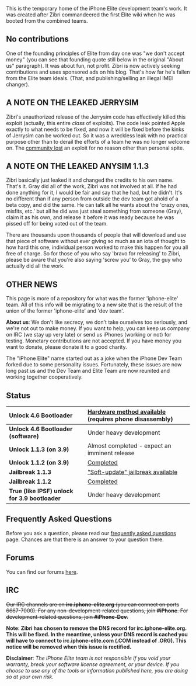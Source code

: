 This is the temporary home of the iPhone Elite development team's work.  It was created after Zibri commandeered the first Elite wiki when he was booted from the combined teams.


## No contributions ##
One of the founding principles of Elite from day one was "we don't accept money" (you can see that founding quote still below in the original "About us" paragraph).  It was about fun, not profit.   Zibri is now actively seeking contributions and uses sponsored ads on his blog.  That's how far he's fallen from the Elite team ideals.  (That, and publishing/selling an illegal IMEI changer).

## A NOTE ON THE LEAKED JERRYSIM ##
Zibri's unauthorized release of the Jerrysim code has effectively killed this exploit (actually, this entire _class_ of exploits).  The code leak pointed Apple exactly to what needs to be fixed, and now it will be fixed before the kinks of Jerrysim can be worked out.  So it was a wreckless leak with no practical purpose other than to derail the efforts of a team he was no longer welcome on.  The [community lost](http://www.hackint0sh.org/forum/showthread.php?t=28722) an exploit for no reason other than personal spite.

## A NOTE ON THE LEAKED ANYSIM 1.1.3 ##

Zibri basically just leaked it and changed the credits to his own name.  That's it.  Gray did all of the work, Zibri was not involved at all.  If he had done anything for it, I would be fair and say that he had, but he didn't.  It's no different than if any person from outside the dev team got ahold of a beta copy, and did the same.  He can talk all he wants about the 'crazy ones, misfits, etc.' but all he did was just steal something from someone (Gray), claim it as his own, and release it before it was ready because he was pissed off for being voted out of the team.

There are thousands upon thousands of people that will download and use that piece of software without ever giving so much as  an iota of thought to how hard this one, individual person worked to make this happen for you all free of charge.  So for those of you who say 'bravo for releasing' to Zibri, please be aware that you're also saying 'screw you' to Gray, the guy who actually did all the work.

## OTHER NEWS ##

This page is more of a repository for what was the former 'iphone-elite' team.  All of this info will be migrating to a new site that is the result of the union of the former 'iphone-elite' and 'dev team'.


**About us**: We don't like secrecy, we don't take ourselves too seriously, and we're not out to make money. If you want to help, you can keep us company on IRC (we stay up very late) or send us iPhones (working or not) for testing. Monetary contributions are not accepted. If you have money you want to donate, please donate it to a good charity.

The "iPhone Elite" name started out as a joke when the iPhone Dev Team forked due to some personality issues. Fortunately, these issues are now long past us and the Dev Team and Elite Team are now reunited and working together cooperatively.

## Status ##

| **Unlock 4.6 Bootloader** | [Hardware method available](http://acujo.com/tutorials/the-tutorial-how-to-downgrade-your-bootloader/) (requires phone disassembly) |
|:--------------------------|:------------------------------------------------------------------------------------------------------------------------------------|
| **Unlock 4.6 Bootloader (software)** | Under heavy development                                                                                                             |
| **Unlock 1.1.3 (on 3.9)** | Almost completed - expect an imminent release                                                                                       |
| **Unlock 1.1.2 (on 3.9)** | [Completed](Unlock112.md)                                                                                                           |
| **Jailbreak 1.1.3**       | ["Soft-update" jailbreak available](http://guides.macrumors.com/Jailbreaking_and_updating_to_1.1.3)                                 |
| **Jailbreak 1.1.2**       | [Completed](Jailbreak112.md)                                                                                                        |
| **True (like IPSF) unlock for 3.9 bootloader** | Under heavy development                                                                                                             |

## Frequently Asked Questions ##

Before you ask a question, please read our [frequently asked questions](FAQ.md) page. Chances are that there is an answer to your question there.

## Forums ##

You can find our forums [here](http://hackint0sh.org/forum/forumdisplay.php?f=123).

## IRC ##

~~Our IRC channels are on **irc.iphone-elite.org** (you can connect on ports 6667-7000). For any non-development-related questions, join **#iPhone**. For development-related questions, join **#iPhone-Dev**.~~

**Note: Zibri has chosen to remove the DNS record for irc.iphone-elite.org. This will be fixed. In the meantime, unless your DNS record is cached you will have to connect to irc.iphone-elite.com (.COM instead of .ORG). This notice will be removed when this issue is rectified.**

**Disclaimer**: _The iPhone Elite team is not responsible if you void your warranty, break your software license agreement, or your device. If you choose to use any of the tools or information published here, you are doing so at your own risk._